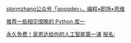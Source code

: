 

[stormzhang公众号「googdev」，编程•职场•思维](https://www.zhihu.com/people/stormzhang/posts?page=2)

[推荐一些相见恨晚的 Python 库一](https://zhuanlan.zhihu.com/p/28538338)


[永久免费！吴恩达给你的人工智能第一课](https://zhuanlan.zhihu.com/p/28922729)
[报名:](https://study.163.com/topics/deepLearning/)

[]()
